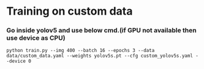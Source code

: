 # Training on custom data
### Go inside yolov5 and use below cmd.(if GPU not available then use device as CPU)
```
python train.py --img 400 --batch 16 --epochs 3 --data data/custom_data.yaml --weights yolov5s.pt --cfg custom_yolov5s.yaml --device 0

```